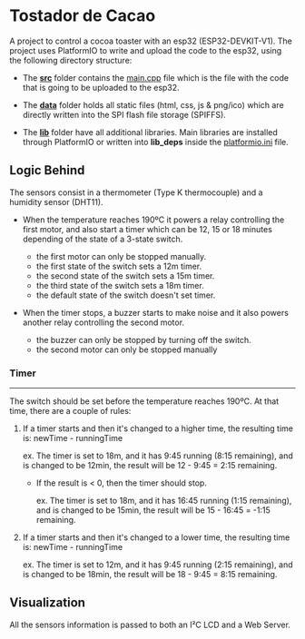 # Tostador de Cacao

A project to control a cocoa toaster with an esp32 (ESP32-DEVKIT-V1). 
The project uses PlatformIO to write and upload the code to the esp32, using the following directory structure:

- The [**src**](/src) folder contains the [main.cpp](/src/main.cpp) file which is the file with the code that is going to be uploaded to the esp32.

- The [**data**](/data) folder holds all static files (html, css, js & png/ico) 
which are directly written into the SPI flash file storage (SPIFFS).

- The [**lib**](/lib) folder have all additional libraries. Main libraries are installed through PlatformIO or 
written into **lib_deps** inside the [platformio.ini](platformio.ini) file. 

## Logic Behind

The sensors consist in a thermometer (Type K thermocouple) and a humidity sensor (DHT11). 

- When the temperature reaches 190ºC it powers a relay controlling the first motor, 
and also start a timer which can be 12, 15 or 18 minutes depending of the state of a 3-state switch.
  - the first motor can only be stopped manually.
  - the first state of the switch sets a 12m timer.
  - the second state of the switch sets a 15m timer.
  - the third state of the switch sets a 18m timer.
  - the default state of the switch doesn't set timer.

- When the timer stops, a buzzer starts to make noise and it also powers another relay controlling the second motor.
  - the buzzer can only be stopped by turning off the switch.
  - the second motor can only be stopped manually
  
### Timer
---

The switch should be set before the temperature reaches 190ºC. At that time, there are a couple of rules:

1. If a timer starts and then it's changed to a higher time, the resulting time is: newTime - runningTime
  
    ex. The timer is set to 18m, and it has 9:45 running (8:15 remaining), and is changed to be 12min, 
    the result will be 12 - 9:45 = 2:15 remaining.
    
    - If the result is < 0, then the timer should stop.
    
      ex. The timer is set to 18m, and it has 16:45 running (1:15 remaining), and is changed to be 15min, 
      the result will be 15 - 16:45 = -1:15 remaining.
    
2. If a timer starts and then it's changed to a lower time, the resulting time is: newTime - runningTime
 
    ex. The timer is set to 12m, and it has 9:45 running (2:15 remaining), and is changed to be 18min, 
    the result will be 18 - 9:45 = 8:15 remaining.
  
## Visualization

All the sensors information is passed to both an I²C LCD and a Web Server.
